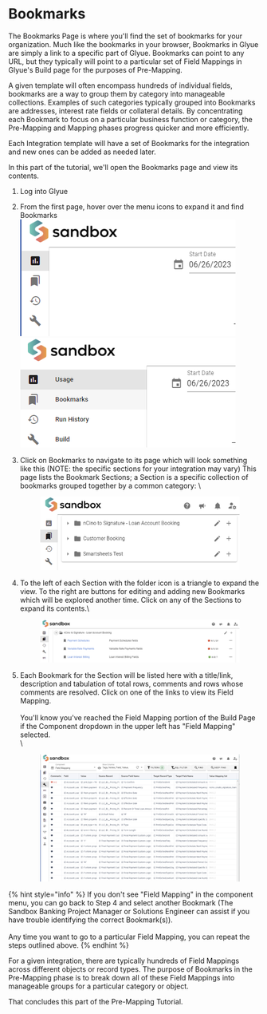 # Bookmarks

The Bookmarks Page is where you'll find the set of bookmarks for your organization. Much like the bookmarks in your browser, Bookmarks in Glyue are simply a link to a specific part of Glyue. Bookmarks can point to any URL, but they typically will point to a particular set of Field Mappings in Glyue's Build page for the purposes of Pre-Mapping.

A given template will often encompass hundreds of individual fields, bookmarks are a way to group them by category into manageable collections. Examples of such categories typically grouped into Bookmarks are addresses, interest rate fields or collateral details. By concentrating each Bookmark to focus on a particular business function or category, the Pre-Mapping and Mapping phases progress quicker and more efficiently.

Each Integration template will have a set of Bookmarks for the integration and new ones can be added as needed later.

&#x20;In this part of the tutorial, we'll open the Bookmarks page and view its contents.

1. Log into Glyue
2. From the first page, hover over the menu icons to expand it and find Bookmarks\
   ![](../../.gitbook/assets/image.png)![](<../../.gitbook/assets/image (1).png>)
3.  Click on Bookmarks to navigate to its page which will look something like this (NOTE: the specific sections for your integration may vary) This page lists the Bookmark Sections; a Section is a specific collection of bookmarks grouped together by a common category: \


    <figure><img src="../../.gitbook/assets/image (2).png" alt=""><figcaption></figcaption></figure>
4.  To the left of each Section with the folder icon is a triangle to expand the view. To the right are buttons for editing and adding new Bookmarks which will be explored another time. Click on any of the Sections to expand its contents.\


    <figure><img src="../../.gitbook/assets/image (6).png" alt=""><figcaption></figcaption></figure>
5.  Each Bookmark for the Section will be listed here with a title/link, description and tabulation of total rows, comments and rows whose comments are resolved. Click on one of the links to view its Field Mapping.\
    \
    You'll know you've reached the Field Mapping portion of the Build Page if the Component dropdown in the upper left has "Field Mapping" selected. \
    \


    <figure><img src="../../.gitbook/assets/image (10).png" alt=""><figcaption></figcaption></figure>

{% hint style="info" %}
If you don't see "Field Mapping" in the component menu, you can go back to Step 4 and select another Bookmark (The Sandbox Banking Project Manager or Solutions Engineer can assist if you have trouble identifying the correct Bookmark(s)).\
\
Any time you want to go to a particular Field Mapping, you can repeat the steps outlined above.
{% endhint %}

For a given integration, there are typically hundreds of Field Mappings across different objects or record types. The purpose of Bookmarks in the Pre-Mapping phase is to break down all of these Field Mappings into manageable groups for a particular category or object.

That concludes this part of the Pre-Mapping Tutorial.
